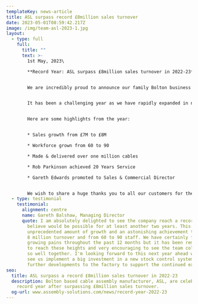 ```yaml
---
templateKey: news-article
title: ASL surpass record £8million sales turnover
date: 2023-05-01T08:59:42.217Z
image: /img/team-asl-2023-1.jpg
layout:
  - type: full
    full:
      title: ""
      text: >-
        1st May, 2023\

        **Record Year: ASL surpass £8million sales turnover in 2022-23**


        We are incredibly proud to announce our family Bolton business has achieved yet another record-breaking result, and for the first time surpassed 8 million pounds sales turnover.


        It has been a challenging year as we have rapidly expanded in not only sales orders, but also the growth of the team which has reached a record of 90 people.


        Here are some highlights from the year:


        * Sales growth from £7M to £8M

        * Workforce grown from 60 to 90

        * Made & delivered over one million cables

        * Rob Parkinson achieved 20 Years Service

        * Gareth Edwards promoted to Sales & Commercial Director


        We wish to share a huge thanks you to all our customers for their continued loyalty and to our suppliers for supporting us through many tough times in sourcing difficult parts.
  - type: testimonial
    testimonial:
      alignment: centre
      name: Gareth Balshaw, Managing Director
      quote: I am absolutely delighted to see the company reach a record that I didn't
        believe would be possible for at least another two years. This is an
        unprecedented amount of growth and an astonishing achievement to grow to
        8 million turnover and from 60 to 90 staff. We have certainly felt some
        growing pains throughout the past 12 months but it has been remarkable
        to reach these heights and very encouraging to see the team collaborate
        so well together. I'm looking forward to this next year ahead which will
        see us implement a big investment in a new stock control system and
        further developments to the factory to support the continued expansion.
seo:
  title: ASL surpass a record £8million sales turnover in 2022-23
  description: Bolton based cable assembly manufacturer, ASL, are celebrating a
    record year after surpassing £8million sales turnover.
  og-url: www.assembly-solutions.com/news/record-year-2022-23
---
```

